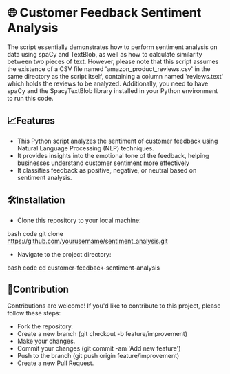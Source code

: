 # 🌐 Customer Feedback Sentiment Analysis
The script essentially demonstrates how to perform sentiment analysis on data using spaCy and TextBlob, as well as how to calculate similarity between two pieces of text. However, please note that this script assumes the existence of a CSV file named 'amazon_product_reviews.csv' in the same directory as the script itself, containing a column named 'reviews.text' which holds the reviews to be analyzed. Additionally, you need to have spaCy and the SpacyTextBlob library installed in your Python environment to run this code.

## 📈Features
- This Python script analyzes the sentiment of customer feedback using Natural Language Processing (NLP) techniques. 
- It provides insights into the emotional tone of the feedback, helping businesses understand customer sentiment more effectively
- It classifies feedback as positive, negative, or neutral based on sentiment analysis.


## 🛠️Installation
- Clone this repository to your local machine:

bash code
git clone https://github.com/yourusername/sentiment_analysis.git

- Navigate to the project directory:

bash code
cd customer-feedback-sentiment-analysis

## 👯Contribution
Contributions are welcome! If you'd like to contribute to this project, please follow these steps:
- Fork the repository.
- Create a new branch (git checkout -b feature/improvement)
- Make your changes.
- Commit your changes (git commit -am 'Add new feature')
- Push to the branch (git push origin feature/improvement)
- Create a new Pull Request.
